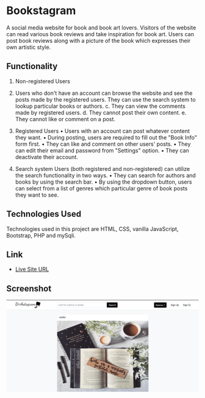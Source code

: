 # Bookstagram
A social media website for book and book art lovers. 
Visitors of the website can read various book reviews and take inspiration for book art.
Users can post book reviews along with a picture of the book which expresses their own artistic style.

## Functionality

1. Non-registered Users
  1. Users who don't have an account can browse the website and see the posts made by the registered users.
  They can use the search system to lookup particular books or authors.
c.	They can view the comments made by registered users.
d.	They cannot post their own content.
e.	They cannot like or comment on a post.

3. Registered Users
•	Users with an account can post whatever content they want.
•	During posting, users are required to fill out the "Book Info" form first.
•	They can like and comment on other users' posts.
•	They can edit their email and password from "Settings" option.
•	They can deactivate their account.

4. Search system
Users (both registered and non-registered) can utilize the search functionality in two ways. 
•	They can search for authors and books by using the search bar. 
•	By using the dropdown button, users can select from a list of genres which particular genre of book posts they want to see.

## Technologies Used

Technologies used in this project are HTML, CSS, vanilla JavaScript, Bootstrap, PHP and mySqli.

## Link

- [Live Site URL](http://bookstagram.epizy.com)

## Screenshot

![](./img/screenshot.PNG)

